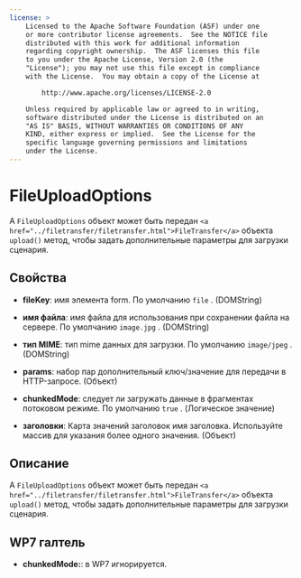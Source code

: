 ```yaml
---
license: >
    Licensed to the Apache Software Foundation (ASF) under one
    or more contributor license agreements.  See the NOTICE file
    distributed with this work for additional information
    regarding copyright ownership.  The ASF licenses this file
    to you under the Apache License, Version 2.0 (the
    "License"); you may not use this file except in compliance
    with the License.  You may obtain a copy of the License at

        http://www.apache.org/licenses/LICENSE-2.0

    Unless required by applicable law or agreed to in writing,
    software distributed under the License is distributed on an
    "AS IS" BASIS, WITHOUT WARRANTIES OR CONDITIONS OF ANY
    KIND, either express or implied.  See the License for the
    specific language governing permissions and limitations
    under the License.
---
```


# FileUploadOptions

A `FileUploadOptions` объект может быть передан `<a href="../filetransfer/filetransfer.html">FileTransfer</a>` объекта `upload()` метод, чтобы задать дополнительные параметры для загрузки сценария.

## Свойства

*   **fileKey**: имя элемента form. По умолчанию `file` . (DOMString)

*   **имя файла**: имя файла для использования при сохранении файла на сервере. По умолчанию `image.jpg` . (DOMString)

*   **тип MIME**: тип mime данных для загрузки. По умолчанию `image/jpeg` . (DOMString)

*   **params**: набор пар дополнительный ключ/значение для передачи в HTTP-запросе. (Объект)

*   **chunkedMode**: следует ли загружать данные в фрагментах потоковом режиме. По умолчанию `true` . (Логическое значение)

*   **заголовки**: Карта значений заголовок имя заголовка. Используйте массив для указания более одного значения. (Объект)

## Описание

A `FileUploadOptions` объект может быть передан `<a href="../filetransfer/filetransfer.html">FileTransfer</a>` объекта `upload()` метод, чтобы задать дополнительные параметры для загрузки сценария.

## WP7 галтель

*   **chunkedMode:**: в WP7 игнорируется.